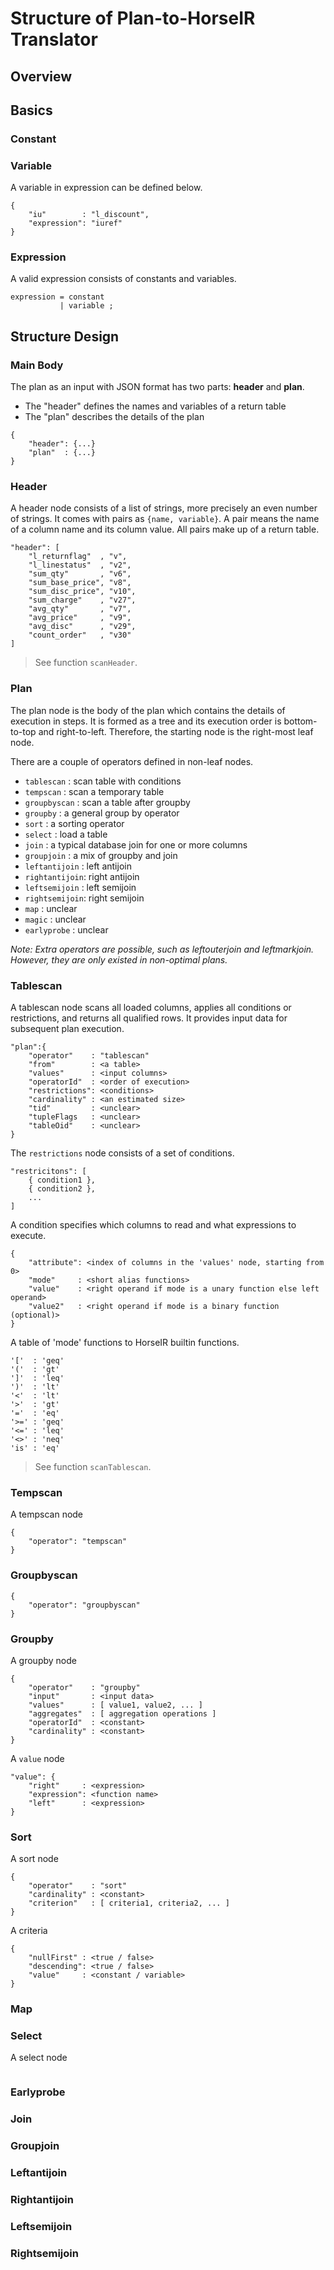 # Structure of Plan-to-HorseIR Translator

## Overview


## Basics

### Constant

### Variable

A variable in expression can be defined below.

```
{
    "iu"        : "l_discount",
    "expression": "iuref" 
}
```

### Expression

A valid expression consists of constants and variables.

```
expression = constant
           | variable ;
```


## Structure Design

### Main Body

The plan as an input with JSON format has two parts: **header** and **plan**.

- The "header" defines the names and variables of a return table
- The "plan" describes the details of the plan

```
{
    "header": {...}
    "plan"  : {...}
}
```

### Header

A header node consists of a list of strings, more precisely an even number of
strings.  It comes with pairs as `{name, variable}`. A pair means the name of a
column name and its column value.  All pairs make up of a return table.

```
"header": [
    "l_returnflag"  , "v", 
    "l_linestatus"  , "v2", 
    "sum_qty"       , "v6", 
    "sum_base_price", "v8", 
    "sum_disc_price", "v10", 
    "sum_charge"    , "v27", 
    "avg_qty"       , "v7", 
    "avg_price"     , "v9", 
    "avg_disc"      , "v29", 
    "count_order"   , "v30"
]
```

> See function `scanHeader`.

### Plan

The plan node is the body of the plan which contains the details of execution
in steps.  It is formed as a tree and its execution order is bottom-to-top and
right-to-left.  Therefore, the starting node is the right-most leaf node.

There are a couple of operators defined in non-leaf nodes.

- `tablescan`    : scan table with conditions
- `tempscan`     : scan a temporary table
- `groupbyscan`  : scan a table after groupby
- `groupby`      : a general group by operator
- `sort`         : a sorting operator
- `select`       : load a table
- `join`         : a typical database join for one or more columns
- `groupjoin`    : a mix of groupby and join
- `leftantijoin` : left antijoin
- `rightantijoin`: right antijoin
- `leftsemijoin` : left semijoin
- `rightsemijoin`: right semijoin
- `map`          : unclear
- `magic`        : unclear
- `earlyprobe`   : unclear

*Note: Extra operators are possible, such as leftouterjoin and leftmarkjoin.
However, they are only existed in non-optimal plans.*


### Tablescan

A tablescan node scans all loaded columns, applies all conditions or restrictions, and returns all qualified rows.  It provides input data for subsequent plan execution.

```
"plan":{
    "operator"    : "tablescan"
    "from"        : <a table>
    "values"      : <input columns>
    "operatorId"  : <order of execution>
    "restrictions": <conditions>
    "cardinality" : <an estimated size>
    "tid"         : <unclear>
    "tupleFlags   : <unclear>
    "tableOid"    : <unclear>
}
```

The `restrictions` node consists of a set of conditions.

```
"restricitons": [
    { condition1 },
    { condition2 },
    ...
]
```

A condition specifies which columns to read and what expressions to execute.


```
{
    "attribute": <index of columns in the 'values' node, starting from 0>
    "mode"     : <short alias functions>
    "value"    : <right operand if mode is a unary function else left operand>
    "value2"   : <right operand if mode is a binary function (optional)>
}
```

A table of 'mode' functions to HorseIR builtin functions.

```
'['  : 'geq'
'('  : 'gt'
']'  : 'leq'
')'  : 'lt'
'<'  : 'lt'
'>'  : 'gt'
'='  : 'eq'
'>=' : 'geq'
'<=' : 'leq'
'<>' : 'neq'
'is' : 'eq' 
```

> See function `scanTablescan`.

### Tempscan

A tempscan node

```
{
    "operator": "tempscan"
}
```

### Groupbyscan

```
{
    "operator": "groupbyscan"
}
```

### Groupby

A groupby node

```
{
    "operator"    : "groupby"
    "input"       : <input data>
    "values"      : [ value1, value2, ... ]
    "aggregates"  : [ aggregation operations ]
    "operatorId"  : <constant>
    "cardinality" : <constant>
}
```

A `value` node

```
"value": {
    "right"     : <expression>
    "expression": <function name>
    "left"      : <expression>
}
```

### Sort

A sort node 

```
{
    "operator"    : "sort"
    "cardinality" : <constant>
    "criterion"   : [ criteria1, criteria2, ... ]
}
```

A criteria

```
{
    "nullFirst" : <true / false>
    "descending": <true / false>
    "value"     : <constant / variable>
}
```

### Map

### Select

A select node 

```
```

### Earlyprobe

### Join

### Groupjoin

### Leftantijoin

### Rightantijoin

### Leftsemijoin

### Rightsemijoin


